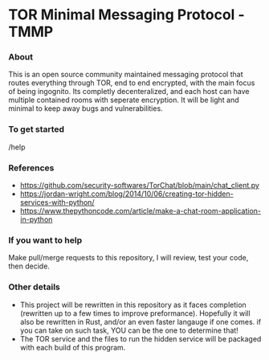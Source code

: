 # TOR Minimal Messaging Protocol - TMMP

### About
This is an open source community maintained messaging protocol that routes everything through TOR, end to end encrypted, with the main focus of being ingognito. Its completly decenteralized, and each host can have multiple contained rooms with seperate encryption. It will be light and minimal to keep away bugs and vulnerabilities.

### To get started
/help

### References
- https://github.com/security-softwares/TorChat/blob/main/chat_client.py
- https://jordan-wright.com/blog/2014/10/06/creating-tor-hidden-services-with-python/
- https://www.thepythoncode.com/article/make-a-chat-room-application-in-python

### If you want to help
Make pull/merge requests to this repository, I will review, test your code, then decide.

### Other details
- This project will be rewritten in this repository as it faces completion (rewritten up to a few times to improve preformance). Hopefully it will also be rewritten in Rust, and/or an even faster langauge if one comes. if you can take on such task, YOU can be the one to determine that!
- The TOR service and the files to run the hidden service will be packaged with each build of this program.
